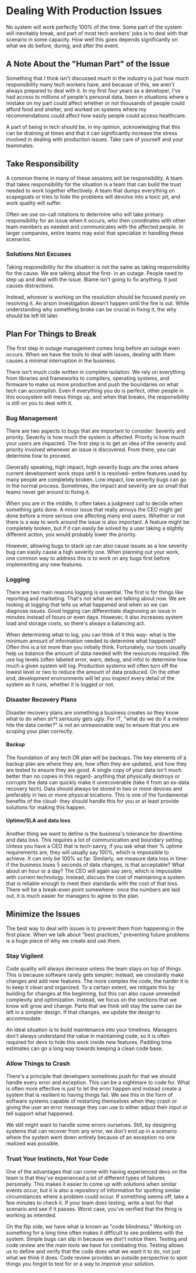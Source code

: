 # Dealing With Production Issues

No system will work perfectly 100% of the time. Some part of the system will inevitably break, and part of most tech workers' jobs is to deal with that scenario in some capacity. How well this goes depends significantly on what we do before, during, and after the event.

## A Note About the "Human Part" of the Issue

Something that I think isn't discussed much in the industry is just how much responsibility many tech workers have, and because of this, we aren't always prepared to deal with it. In my first four years as a developer, I've had access to millions of people's personal data, been in situations where a mistake on my part could affect whether or not thousands of people could afford food and shelter, and worked on systems where my recommendations could affect how easily people could access healthcare.

A part of being in tech should be, in my opinion, acknowledging that this can be draining at times and that it can significantly increase the stress involved in dealing with production issues. Take care of yourself and your teammates.

## Take Responsibility

A common theme in many of these sessions will be responsibility. A team that takes responsibility for the situation is a team that can build the trust needed to work together effectively. A team that dumps everything on scapegoats or tries to hide the problems will devolve into a toxic pit, and work quality will suffer.

Often we use on-call rotations to determine who will take primary responsibility for an issue when it occurs, who then coordinates with other team members as needed and communicates with the affected people. In larger companies, entire teams may exist that specialize in handling these scenarios.

### Solutions Not Excuses

Taking responsibility for the situation is not the same as taking responsibility for the cause. We are talking about the first- in an outage. People need to step up and deal with the issue. Blame isn't going to fix anything. It just causes distractions.

Instead, whoever is working on the resolution should be focused purely on resolving it. An arson investigation doesn't happen until the fire is out. While understanding why something broke can be crucial in fixing it, the why should be left till later.

## Plan For Things to Break

The first step in outage management comes long before an outage even occurs. When we have the tools to deal with issues, dealing with them causes a minimal interruption in the business.

There isn't much code written in complete isolation. We rely on everything from libraries and frameworks to compilers, operating systems, and firmware to make us more productive and push the boundaries on what tech can accomplish. Even if everything you do is perfect, other people in this ecosystem will mess things up, and when that breaks, the responsibility is still on you to deal with it.

### Bug Management

There are two aspects to bugs that are important to consider: Severity and priority. Severity is how much the system is affected. Priority is how much your users are impacted. The first step is to get an idea of the severity and priority involved whenever an issue is discovered. From there, you can determine how to proceed.

Generally speaking, high impact, high severity bugs are the ones where current development work stops until it is resolved- entire features used by many people are completely broken. Low impact, low severity bugs can go in the normal process. Sometimes, the impact and severity are so small that teams never get around to fixing it.

When you are in the middle, it often takes a judgment call to decide when something gets done. A minor issue that really annoys the CEO might get done before a more serious one affecting many end users. Whether or not there is a way to work around the issue is also important. A feature might be completely broken, but if it can easily be solved by a user taking a slightly different action, you would probably lower the priority.

However, allowing bugs to stack up can also cause issues as a low severity bug can easily cause a high severity one. When planning out your work, one common way to address this is to work on any bugs first before implementing any new features.

### Logging

There are two main reasons logging is essential. The first is for things like reporting and marketing. That's not what we are talking about now. We are looking at logging that tells us what happened and when so we can diagnose issues. Good logging can differentiate diagnosing an issue in minutes instead of hours or even days. However, it also increases system load and storage costs, so there's always a balancing act.

When determining what to log, you can think of it this way- what is the minimum amount of information needed to determine what happened? Often this is a lot more than you initially think. Fortunately, our tools usually help us balance the amount of data needed with the resources required. We use log levels (often labeled error, warn, debug, and info) to determine how much a given system will log. Production systems will often turn off the lowest level or two to reduce the amount of data produced. On the other end, development environments will let you inspect every detail of the system as it runs, whether it is logged or not.

### Disaster Recovery Plans

Disaster recovery plans are something a business creates so they know what to do when sh*t seriously gets ugly. For IT, "what do we do if a meteor hits the data center?" is not an unreasonable way to ensure that you are scoping your plan correctly.

#### Backup

The foundation of any tech DR plan will be backups. The key elements of a backup plan are where they are, how often they are updated, and how they are tested to ensure they are good. A single copy of your data isn't much better than no copies in this regard- anything that physically destroys or corrupts the data can quickly make it unrecoverable (take it from an ex-data recovery tech). Data should always be stored in two or more devices and preferably in two or more physical locations. This is one of the fundamental benefits of the cloud- they should handle this for you or at least provide solutions for making this happen.

#### Uptime/SLA and data loss

Another thing we want to define is the business's tolerance for downtime and data loss. This requires a lot of communication and boundary setting. Unless you have a CEO that is tech-savvy, if you ask what their % uptime requirements are, they will usually say 100%, which is impossible to achieve. It can only be 100% so far. Similarly, we measure data loss in time- if the business loses 5 seconds of data changes, is that acceptable? What about an hour or a day? The CEO will again say zero, which is impossible with current technology. Instead, discuss the cost of maintaining a system that is reliable enough to meet their standards with the cost of that loss. There will be a break-even point somewhere- once the numbers are laid out, it is much easier for managers to agree to the plan.

## Minimize the Issues

The best way to deal with issues is to prevent them from happening in the first place. When we talk about "best practices," preventing future problems is a huge piece of why we create and use them.

### Stay Vigilent

Code quality will always decrease unless the team stays on top of things. This is because software rarely gets simpler; instead, we constantly make changes and add new features. The more complex the code, the harder it is to keep it clean and organized. To a certain extent, we mitigate this by building for changes at the beginning, but this can also cause unneeded complexity and optimization. Instead, we focus on the sections that we know will grow and change. Parts that we think will stay the same can be left in a simpler design. If that changes, we update the design to accommodate.

An ideal situation is to build maintenance into your timelines. Managers don't always understand the value in maintaining code, so it is often required for devs to hide this work inside new features. Padding time estimates can go a long way towards keeping a clean code base.

### Allow Things to Crash

There's a principle that developers sometimes push for that we should handle every error and exception. This can be a nightmare to code for. What is often more effective is just to let the error happen and instead create a system that is resilient to having things fail. We see this in the form of software systems capable of restarting themselves when they crash or giving the user an error message they can use to either adjust their input or tell support what happened.

We still might want to handle some errors ourselves. Still, by designing systems that can recover from any error, we don't end up in a scenario where the system went down entirely because of an exception no one realized was possible.

### Trust Your Instincts, Not Your Code

One of the advantages that can come with having experienced devs on the team is that they've experienced a lot of different types of failures personally. This makes it easier to come up with solutions when similar events occur, but it is also a repository of information for spotting similar circumstances where a problem could occur. If something seems off, take a few minutes to check it. If your team does testing, write a test for that scenario and see if it passes. Worst case, you've verified that the thing is working as intended.

On the flip side, we have what is known as "code blindness." Working on something for a long time often makes it difficult to see problems with the system. Simple bugs can slip in because we don't notice them. Testing and code review are the main tools we have for combating this. Testing allows us to define and verify that the code does what we want it to do, not just what we think it does. Code review provides an outside perspective to spot things you forgot to test for or a way to improve your solution.
